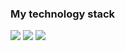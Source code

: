 ### My technology stack
<img src= "https://img.shields.io/badge/HTML-black?style=for-the-badge&logo=html5&logoColor=orange" />
<img src= "https://img.shields.io/badge/CSS-white?style=for-the-badge&logo=css3&logoColor=blue" />
<img src= "https://img.shields.io/badge/Javascript-gray?style=for-the-badge&logo=javascript&logoColor=yellow" />
